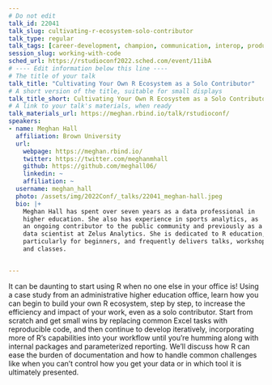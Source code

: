 ```yaml
---
# Do not edit
talk_id: 22041
talk_slug: cultivating-r-ecosystem-solo-contributor
talk_type: regular
talk_tags: [career-development, champion, communication, interop, production]
session_slug: working-with-code
sched_url: https://rstudioconf2022.sched.com/event/11ibA
# ---- Edit information below this line ----
# The title of your talk
talk_title: "Cultivating Your Own R Ecosystem as a Solo Contributor"
# A short version of the title, suitable for small displays
talk_title_short: Cultivating Your Own R Ecosystem as a Solo Contributor
# A link to your talk's materials, when ready
talk_materials_url: https://meghan.rbind.io/talk/rstudioconf/
speakers:
- name: Meghan Hall
  affiliation: Brown University
  url:
    webpage: https://meghan.rbind.io/
    twitter: https://twitter.com/meghanmhall
    github: https://github.com/meghall06/
    linkedin: ~
    affiliation: ~
  username: meghan_hall
  photo: /assets/img/2022Conf/_talks/22041_meghan-hall.jpeg
  bio: |+
    Meghan Hall has spent over seven years as a data professional in
    higher education. She also has experience in sports analytics, as
    an ongoing contributor to the public community and previously as a
    data scientist at Zelus Analytics. She is dedicated to R education,
    particularly for beginners, and frequently delivers talks, workshops,
    and classes.


---
```


<!-- ABSTRACT ----
Please write abstract below. You may use simple markdown (links, code style, bold, italics)
-->

It can be daunting to start using R when no one else in your office is!
Using a case study from an administrative higher education office, learn how
you can begin to build your own R ecosystem, step by step, to increase the
efficiency and impact of your work, even as a solo contributor. Start from
scratch and get small wins by replacing common Excel tasks with reproducible
code, and then continue to develop iteratively, incorporating more of R’s
capabilities into your workflow until you’re humming along with internal
packages and parameterized reporting. We’ll discuss how R can ease the burden
of documentation and how to handle common challenges like when you can’t control
how you get your data or in which tool it is ultimately presented.
